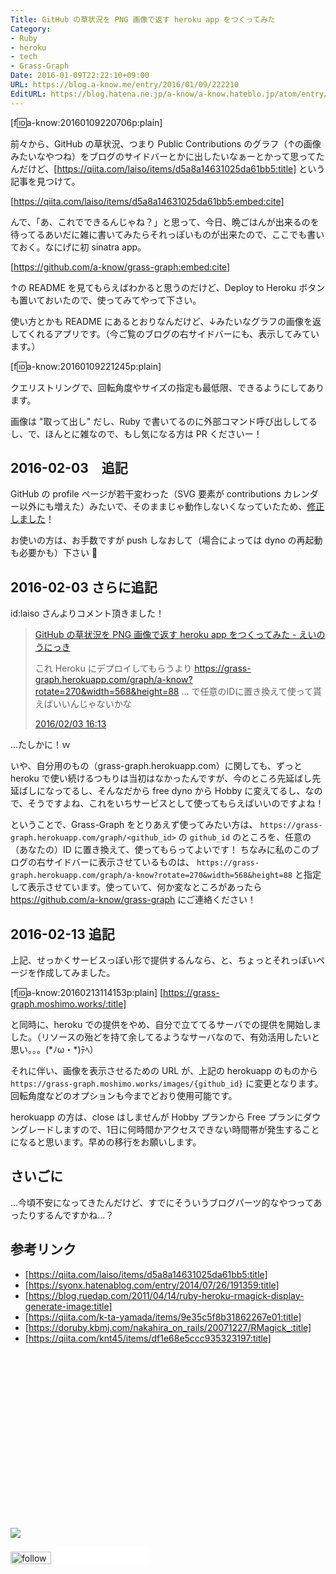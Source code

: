 ```yaml
---
Title: GitHub の草状況を PNG 画像で返す heroku app をつくってみた
Category:
- Ruby
- heroku
- tech
- Grass-Graph
Date: 2016-01-09T22:22:10+09:00
URL: https://blog.a-know.me/entry/2016/01/09/222210
EditURL: https://blog.hatena.ne.jp/a-know/a-know.hateblo.jp/atom/entry/6653586347152315485
---
```


[f:id:a-know:20160109220706p:plain]


前々から、GitHub の草状況、つまり Public Contributions のグラフ（↑の画像みたいなやつね）をブログのサイドバーとかに出したいなぁーとかって思ってたんだけど、[https://qiita.com/laiso/items/d5a8a14631025da61bb5:title] という記事を見つけて。




<!-- more -->





[https://qiita.com/laiso/items/d5a8a14631025da61bb5:embed:cite]




んで、「あ、これでできるんじゃね？」と思って、今日、晩ごはんが出来るのを待ってるあいだに雑に書いてみたらそれっぽいものが出来たので、ここでも書いておく。なにげに初 sinatra app。




[https://github.com/a-know/grass-graph:embed:cite]



↑の README を見てもらえばわかると思うのだけど、Deploy to Heroku ボタンも置いておいたので、使ってみてやって下さい。


使い方とかも README にあるとおりなんだけど、↓みたいなグラフの画像を返してくれるアプリです。（今ご覧のブログの右サイドバーにも、表示してみています。）


[f:id:a-know:20160109221245p:plain]


クエリストリングで、回転角度やサイズの指定も最低限、できるようにしてあります。


画像は "取って出し" だし、Ruby で書いてるのに外部コマンド呼び出ししてるし、で、ほんとに雑なので、もし気になる方は PR くださいー！


## 2016-02-03　追記


GitHub の profile ページが若干変わった（SVG 要素が contributions カレンダー以外にも増えた）みたいで、そのままじゃ動作しないくなっていたため、[修正しました](https://github.com/a-know/grass-graph/pull/1)！


お使いの方は、お手数ですが push しなおして（場合によっては dyno の再起動も必要かも）下さい :bow: 


## 2016-02-03 さらに追記

id:laiso さんよりコメント頂きました！


<blockquote class="hatena-bookmark-comment"><a class="comment-info" href="http://b.hatena.ne.jp/entry/275996930/comment/laiso" data-user-id="laiso" data-entry-url="http://b.hatena.ne.jp/entry/blog.a-know.me/entry/2016/01/09/222210" data-original-href="https://blog.a-know.me/entry/2016/01/09/222210" data-entry-favicon="http://cdn-ak.favicon.st-hatena.com/?url=http%3A%2F%2Fblog.a-know.me%2F" data-user-icon="/users/la/laiso/profile.gif">GitHub の草状況を PNG 画像で返す heroku app をつくってみた - えいのうにっき</a><br><p style="clear: left">これ Heroku にデプロイしてもらうより <a href="https://grass-graph.herokuapp.com/graph/a-know?rotate=270&amp;width=568&amp;height=88" target="_blank" rel="nofollow">https://grass-graph.herokuapp.com/graph/a-know?rotate=270&amp;width=568&amp;height=88</a> … で任意のIDに置き換えて使って貰えばいいんじゃないかな</p><a class="datetime" href="http://b.hatena.ne.jp/laiso/20160203#bookmark-275996930"><span class="datetime-body">2016/02/03 16:13</span></a></blockquote><script src="https://b.st-hatena.com/js/comment-widget.js" charset="utf-8" async></script>


...たしかに！ｗ


いや、自分用のもの（grass-graph.herokuapp.com）に関しても、ずっと heroku で使い続けるつもりは当初はなかったんですが、今のところ先延ばし先延ばしになってるし、そんなだから free dyno から Hobby に変えてるし、なので、そうですよね、これをいちサービスとして使ってもらえばいいのですよね！


ということで、Grass-Graph をとりあえず使ってみたい方は、 `https://grass-graph.herokuapp.com/graph/<github_id>` の `github_id` のところを、任意の（あなたの）ID に置き換えて、使ってもらってよいです！
ちなみに私のこのブログの右サイドバーに表示させているものは、 `https://grass-graph.herokuapp.com/graph/a-know?rotate=270&width=568&height=88` と指定して表示させています。使っていて、何か変なところがあったら https://github.com/a-know/grass-graph にご連絡ください！


## 2016-02-13 追記

上記、せっかくサービスっぽい形で提供するんなら、と、ちょっとそれっぽいページを作成してみました。


[f:id:a-know:20160213114153p:plain]
[https://grass-graph.moshimo.works/:title]



と同時に、heroku での提供をやめ、自分で立ててるサーバでの提供を開始しました。（リソースの殆どを持て余してるようなサーバなので、有効活用したいと思い。。。(\*ﾉω・*)ﾃﾍ）

それに伴い、画像を表示させるための URL が、上記の herokuapp のものから `https://grass-graph.moshimo.works/images/{github_id}` に変更となります。回転角度などのオプションも今までどおり使用可能です。



herokuapp の方は、close はしませんが Hobby プランから Free プランにダウングレードしますので、1日に何時間かアクセスできない時間帯が発生することになると思います。早めの移行をお願いします。



## さいごに

...今頃不安になってきたんだけど、すでにそういうブログパーツ的なやつってあったりするんですかね...？


## 参考リンク

* [https://qiita.com/laiso/items/d5a8a14631025da61bb5:title]
* [https://syonx.hatenablog.com/entry/2014/07/26/191359:title]
* [https://blog.ruedap.com/2011/04/14/ruby-heroku-rmagick-display-generate-image:title]
* [https://qiita.com/k-ta-yamada/items/9e35c5f8b31862267e01:title]
* [https://doruby.kbmj.com/nakahira_on_rails/20071227/RMagick_:title]
* [https://qiita.com/knt45/items/df1e68e5ccc935323197:title]


<div>
<br>
<script async src="//pagead2.googlesyndication.com/pagead/js/adsbygoogle.js"></script>
<!-- article-bottom2 -->
<ins class="adsbygoogle"
     style="display:inline-block;width:300px;height:250px"
     data-ad-client="ca-pub-3463034538369189"
     data-ad-slot="5274552934"></ins>
<script>
(adsbygoogle = window.adsbygoogle || []).push({});
</script>

<a href="http://bit.ly/grass-graph" target='blank' rel="nofollow"><img src="https://cdn-ak.f.st-hatena.com/images/fotolife/a/a-know/20170405/20170405220342.png"></a>
<br>
</div>

<div>
<a href='http://cloud.feedly.com/#subscription%2Ffeed%2Fhttp%3A%2F%2Fblog.a-know.me%2Ffeed'  target='blank'><img id='feedlyFollow' src='//s3.feedly.com/img/follows/feedly-follow-rectangle-volume-small_2x.png' alt='follow us in feedly' width='65' height='20'></a>



<iframe src="//blog.hatena.ne.jp/a-know/a-know.hateblo.jp/subscribe/iframe" allowtransparency="true" frameborder="0" scrolling="no" width="150" height="28"></iframe>
</div>
